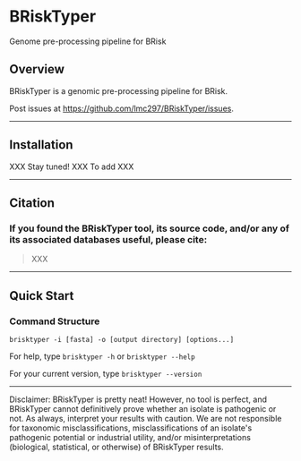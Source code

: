 # BRiskTyper
Genome pre-processing pipeline for BRisk

## Overview

BRiskTyper is a genomic pre-processing pipeline for BRisk.

Post issues at https://github.com/lmc297/BRiskTyper/issues.

------------------------------------------------------------------------

## Installation

XXX Stay tuned! XXX To add XXX

------------------------------------------------------------------------

## Citation

### If you found the BRiskTyper tool, its source code, and/or any of its associated databases useful, please cite:

> XXX

------------------------------------------------------------------------


## Quick Start

### Command Structure

```
brisktyper -i [fasta] -o [output directory] [options...]
```

For help, type `brisktyper -h` or `brisktyper --help`

For your current version, type `brisktyper --version`

------------------------------------------------------------------------

Disclaimer: BRiskTyper is pretty neat! However, no tool is perfect, and BRiskTyper cannot definitively prove whether an isolate is pathogenic or not. As always, interpret your results with caution. We are not responsible for taxonomic misclassifications, misclassifications of an isolate's pathogenic potential or industrial utility, and/or misinterpretations (biological, statistical, or otherwise) of BRiskTyper results.
